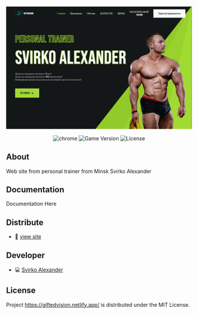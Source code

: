 <p align="center">
      <img src="fon2.png" width="726">
</p>

<p align="center">
   <img src="https://img.shields.io/badge/version-chrome-green" alt="chrome">
   <img src="https://img.shields.io/badge/-HTML%20%2F%20CSS-purple" alt="Game Version">
   <img src="https://img.shields.io/badge/-JS%20%2F%20Swiper%20%2F%20Scroll%20js-yellow" alt="License">
</p>

## About

Web site from personal trainer from Minsk Svirko Alexander

## Documentation

Documentation Here

## Distribute

- 👀 [
view site](https://giftedvision.netlify.app/)


## Developer

- 💻 [Svirko Alexander](https://github.com/SvirkoAlexander)

## License

Project https://giftedvision.netlify.app/ is distributed under the MIT License.

